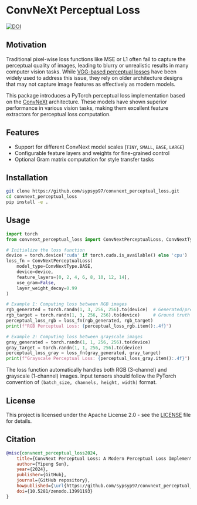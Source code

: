 # ConvNeXt Perceptual Loss

[![DOI](https://zenodo.org/badge/877607688.svg)](https://doi.org/10.5281/zenodo.13991193)

## Motivation

Traditional pixel-wise loss functions like MSE or L1 often fail to capture the perceptual quality of images, leading to blurry or unrealistic results in many computer vision tasks. While [VGG-based perceptual losses](https://arxiv.org/abs/1603.08155) have been widely used to address this issue, they rely on older architecture designs that may not capture image features as effectively as modern models.

This package introduces a PyTorch perceptual loss implementation based on the [ConvNeXt](https://arxiv.org/abs/2201.03545) architecture. These models have shown superior performance in various vision tasks, making them excellent feature extractors for perceptual loss computation.

## Features

- Support for different ConvNext model scales (`TINY`, `SMALL`, `BASE`, `LARGE`)
- Configurable feature layers and weights for fine-grained control
- Optional Gram matrix computation for style transfer tasks

## Installation

```bash
git clone https://github.com/sypsyp97/convnext_perceptual_loss.git
cd convnext_perceptual_loss
pip install -e .
```

## Usage

```python
import torch
from convnext_perceptual_loss import ConvNextPerceptualLoss, ConvNextType

# Initialize the loss function
device = torch.device('cuda' if torch.cuda.is_available() else 'cpu')
loss_fn = ConvNextPerceptualLoss(
    model_type=ConvNextType.BASE,
    device=device,
    feature_layers=[0, 2, 4, 6, 8, 10, 12, 14],
    use_gram=False,
    layer_weight_decay=0.99 
)

# Example 1: Computing loss between RGB images
rgb_generated = torch.randn(1, 3, 256, 256).to(device)  # Generated/predicted image
rgb_target = torch.randn(1, 3, 256, 256).to(device)     # Ground truth image
perceptual_loss_rgb = loss_fn(rgb_generated, rgb_target)
print(f"RGB Perceptual Loss: {perceptual_loss_rgb.item():.4f}")

# Example 2: Computing loss between grayscale images
gray_generated = torch.randn(1, 1, 256, 256).to(device)
gray_target = torch.randn(1, 1, 256, 256).to(device)
perceptual_loss_gray = loss_fn(gray_generated, gray_target)
print(f"Grayscale Perceptual Loss: {perceptual_loss_gray.item():.4f}")
```

The loss function automatically handles both RGB (3-channel) and grayscale (1-channel) images. Input tensors should follow the PyTorch convention of `(batch_size, channels, height, width)` format.

## License

This project is licensed under the Apache License 2.0 - see the [LICENSE](LICENSE) file for details.

## Citation

```bibtex
@misc{convnext_perceptual_loss2024,
    title={ConvNext Perceptual Loss: A Modern Perceptual Loss Implementation},
    author={Yipeng Sun},
    year={2024},
    publisher={GitHub},
    journal={GitHub repository},
    howpublished={\url{https://github.com/sypsyp97/convnext_perceptual_loss}},
    doi={10.5281/zenodo.13991193}
}
```
